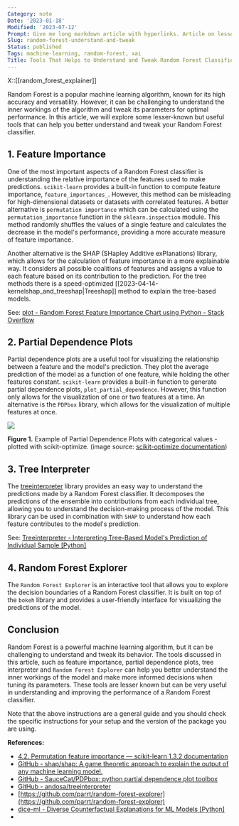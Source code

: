 ```yaml
---
Category: note
Date: '2023-01-18'
Modified: '2023-07-12'
Prompt: Give me long markdown article with hyperlinks. Article on lesser known but useful Tools helping understand and tweak random forest classifier.
Slug: random-forest-understand-and-tweak
Status: published
Tags: machine-learning, random-forest, xai
Title: Tools That Helps to Understand and Tweak Random Forest Classifier
---
```

X::[[random_forest_explainer]]

Random Forest is a popular machine learning algorithm, known for its high accuracy and versatility. However, it can be challenging to understand the inner workings of the algorithm and tweak its parameters for optimal performance. In this article, we will explore some lesser-known but useful tools that can help you better understand and tweak your Random Forest classifier.

## 1. Feature Importance

One of the most important aspects of a Random Forest classifier is understanding the relative importance of the features used to make predictions. `scikit-learn` provides a built-in function to compute feature importance, `feature_importances_`. However, this method can be misleading for high-dimensional datasets or datasets with correlated features. A better alternative is `permutation importance` which can be calculated using the `permutation_importance` function in the `sklearn.inspection` module. This method randomly shuffles the values of a single feature and calculates the decrease in the model's performance, providing a more accurate measure of feature importance.

Another alternative is the SHAP (SHapley Additive exPlanations) library, which allows for the calculation of feature importance in a more explainable way. It considers all possible coalitions of features and assigns a value to each feature based on its contribution to the prediction. For the tree methods there is a speed-optimized [[2023-04-14-kernelshap_and_treeshap|Treeshap]] method to explain the tree-based models.

See: [plot - Random Forest Feature Importance Chart using Python - Stack Overflow](https://stackoverflow.com/questions/44101458/random-forest-feature-importance-chart-using-python)


## 2. Partial Dependence Plots

Partial dependence plots are a useful tool for visualizing the relationship between a feature and the model's prediction. They plot the average prediction of the model as a function of one feature, while holding the other features constant. `scikit-learn` provides a built-in function to generate partial dependence plots, `plot_partial_dependence`. However, this function only allows for the visualization of one or two features at a time. An alternative is the `PDPbox` library, which allows for the visualization of multiple features at once.

![](https://scikit-optimize.github.io/dev/_images/sphx_glr_partial-dependence-plot-with-categorical_001.png)

**Figure 1.** Example of Partial Dependence Plots with categorical values - plotted with scikit-optimize. (image source: [scikit-optimize documentation](https://scikit-optimize.github.io/dev/auto_examples/plots/partial-dependence-plot-with-categorical.html))

## 3. Tree Interpreter

The [treeinterpreter](https://github.com/andosa/treeinterpreter) library provides an easy way to understand the predictions made by a Random Forest classifier. It decomposes the predictions of the ensemble into contributions from each individual tree, allowing you to understand the decision-making process of the model. This library can be used in combination with `SHAP` to understand how each feature contributes to the model's prediction.

See: [Treeinterpreter - Interpreting Tree-Based Model's Prediction of Individual Sample [Python]](https://coderzcolumn.com/tutorials/machine-learning/treeinterpreter-interpreting-tree-based-models-prediction-of-individual-sample)

## 4. Random Forest Explorer

The `Random Forest Explorer` is an interactive tool that allows you to explore the decision boundaries of a Random Forest classifier. It is built on top of the `bokeh` library and provides a user-friendly interface for visualizing the predictions of the model.

## Conclusion

Random Forest is a powerful machine learning algorithm, but it can be challenging to understand and tweak its behavior. The tools discussed in this article, such as feature importance, partial dependence plots, tree interpreter and `Random Forest Explorer` can help you better understand the inner workings of the model and make more informed decisions when tuning its parameters. These tools are lesser known but can be very useful in understanding and improving the performance of a Random Forest classifier.

Note that the above instructions are a general guide and you should check the specific instructions for your setup and the version of the package you are using.

**References:**

- [4.2. Permutation feature importance — scikit-learn 1.3.2 documentation](https://scikit-learn.org/stable/modules/permutation_importance.html)
- [GitHub - shap/shap: A game theoretic approach to explain the output of any machine learning model.](https://github.com/slundberg/shap)
- [GitHub - SauceCat/PDPbox: python partial dependence plot toolbox](https://github.com/SauceCat/PDPbox)
- [GitHub - andosa/treeinterpreter](https://github.com/andosa/treeinterpreter)
- [https://github.com/parrt/random-forest-explorer](https://github.com/parrt/random-forest-explorer)
- [dice-ml - Diverse Counterfactual Explanations for ML Models [Python]](https://coderzcolumn.com/tutorials/machine-learning/dice-ml-diverse-counterfactual-explanations-for-ml-models)
- 
